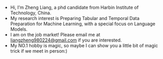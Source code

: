 - Hi, I’m Zheng Liang, a phd candidate from Harbin Institute of Technology, China.
- My research interest is Preparing Tabular and Temporal Data Preparation for Machine Learning, with a special focus on Language Models.
- I am on the job market! Please email me at liangzheng980224@gmail.com if you are interested.
- My NO.1 hobby is magic, so maybe I can show you a little bit of magic trick if we meet in person:)
